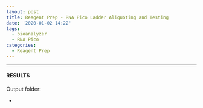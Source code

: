 ```yaml
---
layout: post
title: Reagent Prep - RNA Pico Ladder Aliquoting and Testing
date: '2020-01-02 14:22'
tags: 
  - bioanalyzer
  - RNA Pico
categories: 
  - Reagent Prep
---
```




---

#### RESULTS

Output folder:

- []()

